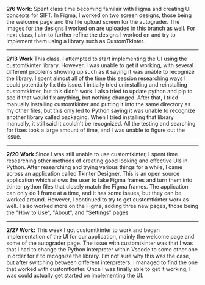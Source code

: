 **2/6 Work:**
Spent class time becoming familair with Figma and creating UI concepts for SIFT.
In Figma, I worked on two screen designs, those being the welcome page and the file upload screen for the autograder.
The images for the designs I worked on are uploaded in this branch as well.
For next class, I aim to further refine the designs I worked on and try to implement them using a library such as CustomTkInter.
____________________________________
**2/13 Work**
This class, I attempted to start implementing the UI using the customtkinter library. However, I was unable to get it working, with several different problems showing up such as it saying it was unable to recognize the library. I spent almost all of the time this session researching ways I could potentially fix this issue. I initially tried uninstalling and reinstalling customtkinter, but this didn't work. I also tried to update python and pip to see if that would fix anything, but nothing changed. After that, I tried manually installing customtkinter and putting it into the same directory as my other files, but this only led to Python saying it was unable to recognize another library called packaging. When I tried installing that library manually, it still said it couldn't be recognized. All the testing and searching for fixes took a large amount of time, and I was unable to figure out the issue.
____________________________________
**2/20 Work**
Since I was still unable to use customtkinter, I spent time researching other methods of creating good looking and effective UIs in Python. After researching and trying various things for a while, I came across an application called Tkinter Designer. This is an open source application which allows the user to take Figma frames and turn them into tkinter python files that closely match the Figma frames. The application can only do 1 frame at a time, and it has some issues, but they can be worked around. However, I continued to try to get customtkinter work as well. I also worked more on the Figma, adding three new pages, those being the "How to Use", "About", and "Settings" pages
____________________________________
**2/27 Work:**
This week I got customtkinter to work and began implementation of the UI for our application, mainly the welcome page and some of the autograder page. The issue with customtkinter was that I was that I had to change the Python interpreter within Vscode to some other one in order for it to recognize the library. I'm not sure why this was the case, but after switching between different interpreters, I managed to find the one that worked with customtkinter. Once I was finally able to get it working, I was could actually get started on implementing the UI.
